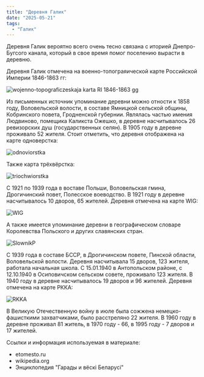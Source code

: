 ```yaml
---
title: "Деревня Галик"
date: "2025-05-21"
tags: 
  - "Галик"
---
```


Деревня Галик вероятно всего очень тесно связана с иторией Днепро-Бугсого канала, который в свое время помог поселению вырасти в деревню.

Деревня Галик отмечена на военно-топограяической карте Российской Империи 1846-1863 гг:

![wojenno-topograficzeskaja karta RI 1846-1863 gg](https://github.com/user-attachments/assets/fa4e6b5a-44d7-4457-95bb-4e0b3fb0390e)

Из письменных источник упоминание деревни можно отности к 1858 году, Воловельской волости, в составе Ямницкой сельской общины, Кобринского повета, Гродненской губернии. Являлась частью имения Людвиново, помещика Каликста Ожешко, в деревне насчитывалось 26 ревизорских душ (государственных селян). В 1905 году в деревне проживало 52 жителя. Стоит отметить, что деревня отображена на карте одноверстка:

![odnoviorstka](https://github.com/user-attachments/assets/f650b8e2-e3fa-4ac3-ac50-49b3edf60455)

Также карта трёхвёрстка:

![triochwiorstka](https://github.com/user-attachments/assets/8fcd84c6-3fa2-43e6-8d15-f589428af546)

С 1921 по 1939 года в воставе Польши, Воловельская гмина, Дрогичинский повет, Полесское воеводство. В 1921 году в деревне насчитывалось 10 дворов, 65 жителей. Деревня отмечена на карте WIG:

![WIG](https://github.com/user-attachments/assets/84d7356e-e5c2-45db-ab16-a0500b328054)

А также имеется упоминание деревни в географическом словаре Королевства Польского и других славянских стран.

![SlownikP](https://github.com/user-attachments/assets/4fba574e-459b-4e7b-9338-b46216092cb2)

С 1939 года в составе БССР, в Дрогичинском повете, Пинской области, Воловельской волости. Деревня насчитывала 15 дворов, 123 жителя, работала начальная школа. С 15.01.1940 в Антопольском районе, с 12.10.1940 в Осиповичском сельском совете, проживало 123 жителя. В 1940 году в деревне насчитывалось 19 дворов и 96 жителей. Деревня отмечена на карте РККА:

![RKKA](https://github.com/user-attachments/assets/6567c044-c18b-4b42-9dc4-541d4c7a63c8)

В Великую Отечественную войну в июле была сожжена немецко-фашисткими захватчиками, было расстреляно 22 жителя. В 1960 году в деревне проживал 81 житель, в 1970 году - 66, в 1995 году - 7 дворов и 17 жителей.

Ссылки и информация используемая в материале:
- etomesto.ru
- wikipedia.org
- Энциклопедия "Гарады и вёскi Беларусi"


